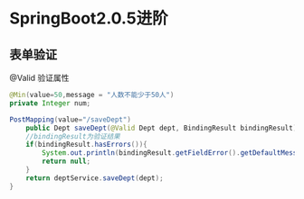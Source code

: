 # SpringBoot2.0.5进阶
## 表单验证
@Valid 验证属性
```java
@Min(value=50,message = "人数不能少于50人")
private Integer num;
```
```java
PostMapping(value="/saveDept")
	public Dept saveDept(@Valid Dept dept, BindingResult bindingResult){
	//bindingResult为验证结果
	if(bindingResult.hasErrors()){
		System.out.println(bindingResult.getFieldError().getDefaultMessage());
		return null;
	}
	return deptService.saveDept(dept);
}
```